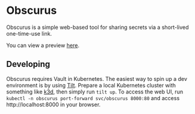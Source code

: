 # Obscurus

Obscurus is a simple web-based tool for sharing secrets via a short-lived
one-time-use link.

You can view a preview [here](https://minio.enge.me/dropshare/Screen-Recording-2020-11-10-01-32-06.mp4).

## Developing

Obscurus requires Vault in Kubernetes. The easiest way to spin up a dev
environment is by using [Tilt](https://tilt.dev). Prepare a local Kubernetes
cluster with something like [k3d](https://github.com/rancher/k3d), then simply
run `tilt up`. To access the web UI, run
`kubectl -n obscurus port-forward svc/obscurus 8000:80` and access
http://localhost:8000 in your browser.